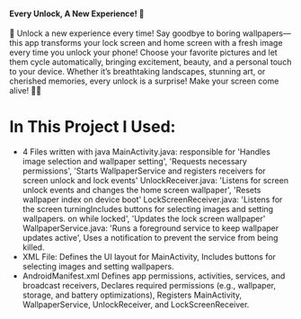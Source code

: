 #### Every Unlock, A New Experience! 🌟

🚀 Unlock a new experience every time! Say goodbye to boring wallpapers—this app transforms your lock screen and home screen with a fresh image every time you unlock your phone! Choose your favorite pictures and let them cycle automatically, bringing excitement, beauty, and a personal touch to your device. Whether it’s breathtaking landscapes, stunning art, or cherished memories, every unlock is a surprise! Make your screen come alive! 🎉✨

# In This Project I Used:
- 4 Files written with java
MainActivity.java: responsible for 'Handles image selection and wallpaper setting', 'Requests necessary permissions', 'Starts WallpaperService and registers receivers for screen unlock and lock events'
UnlockReceiver.java: 'Listens for screen unlock events and changes the home screen wallpaper', 'Resets wallpaper index on device boot'
LockScreenReceiver.java: 'Listens for the screen turningIncludes buttons for selecting images and setting wallpapers. on while locked', 'Updates the lock screen wallpaper'
WallpaperService.java: 'Runs a foreground service to keep wallpaper updates active', Uses a notification to prevent the service from being killed.
- XML File:
Defines the UI layout for MainActivity, Includes buttons for selecting images and setting wallpapers.
- AndroidManifest.xml
Defines app permissions, activities, services, and broadcast receivers, Declares required permissions (e.g., wallpaper, storage, and battery optimizations), Registers MainActivity, WallpaperService, UnlockReceiver, and LockScreenReceiver.

